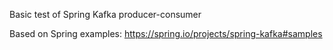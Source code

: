 Basic test of Spring Kafka producer-consumer

Based on Spring examples: https://spring.io/projects/spring-kafka#samples
